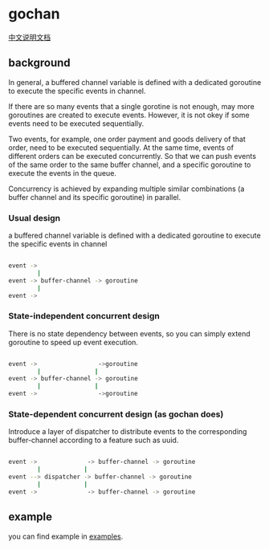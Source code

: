# gochan

[中文说明文档](./README-zh.md)

## background

In general, a buffered channel variable is defined with a dedicated 
goroutine to execute the specific events in channel.

If there are so many events that a single gorotine is not enough, 
may more goroutines are created to execute events. However, it is
not okey if some events need to be executed sequentially.

Two events, for example, one order payment and goods delivery of 
that order, need to be executed sequentially. At the same time, 
events of different orders can be executed concurrently. So that 
we can push events of the same order to the same buffer channel, 
and a specific goroutine to execute the events in the queue. 

Concurrency is achieved by expanding multiple similar combinations 
(a buffer channel and its specific goroutine) in parallel.

### Usual design

a buffered channel variable is defined with a dedicated 
goroutine to execute the specific events in channel

```bash

event ->
        |
event -> buffer-channel -> goroutine
        |
event ->

```

### State-independent concurrent design

There is no state dependency between events, so you can 
simply extend goroutine to speed up event execution.

```bash

event ->                 ->goroutine
        |               |
event -> buffer-channel -> goroutine
        |               |
event ->                 ->goroutine

```

### State-dependent concurrent design (as gochan does)

Introduce a layer of dispatcher to distribute events to 
the corresponding buffer-channel according to a feature 
such as uuid.

```bash

event ->              -> buffer-channel -> goroutine
        |            |
event --> dispatcher -> buffer-channel -> goroutine
        |            |
event ->              -> buffer-channel -> goroutine

```

## example

you can find example in [examples](./examples).
